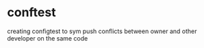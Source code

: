 # conftest
creating configtest to sym push conflicts between owner and other developer on the same code  

